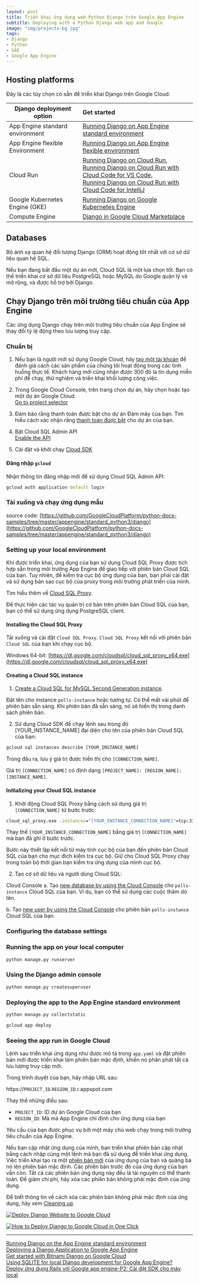 ```yaml
---
layout: post
title: Triển khai ứng dụng web Python Django trên Google App Engine
subtitle: Deploying with a Python Django web app and Google
image: "img/projects-bg.jpg"
tags:
- Django
- Python
- GAE
- Google App Engine
---
```


## Hosting platforms

Đây là các tùy chọn có sẵn để triển khai Django trên Google Cloud: 

| Django deployment option        | Get started           |
| ------------- |:-------------|
| App Engine standard environment | [Running Django on App Engine standard environment](https://cloud.google.com/python/django/appengine) |
| App Engine flexible Environment | [Running Django on App Engine flexible environment](https://cloud.google.com/python/django/flexible-environment) |
| Cloud Run | [Running Django on Cloud Run](https://cloud.google.com/python/django/run), <br>[Running Django on Cloud Run with Cloud Code for VS Code](https://cloud.google.com/code/docs/vscode/quickstart-cloud-run), <br>[Running Django on Cloud Run with Cloud Code for IntelliJ](https://cloud.google.com/code/docs/intellij/quickstart-cloud-run) |
| Google Kubernetes Engine (GKE) | [Running Django on Google Kubernetes Engine](https://cloud.google.com/python/django/kubernetes-engine) |
| Compute Engine | [Django in Google Cloud Marketplace](https://cloud.google.com/marketplace/solution/bitnami-launchpad/djangostack?q=django) |

## Databases
Bộ ánh xạ quan hệ đối tượng Django (ORM) hoạt động tốt nhất với cơ sở dữ liệu quan hệ SQL.

Nếu bạn đang bắt đầu một dự án mới, Cloud SQL là một lựa chọn tốt. Bạn có thể triển khai cơ sở dữ liệu PostgreSQL hoặc MySQL do Google quản lý và mở rộng, và được hỗ trợ bởi Django.


## Chạy Django trên môi trường tiêu chuẩn của App Engine 

Các ứng dụng Django chạy trên môi trường tiêu chuẩn của App Engine sẽ thay đổi tỷ lệ động theo lưu lượng truy cập.

### Chuẩn bị
1. Nếu bạn là người mới sử dụng Google Cloud, hãy [tạo một tài khoản](https://console.cloud.google.com/freetrial) để đánh giá cách các sản phẩm của chúng tôi hoạt động trong các tình huống thực tế. Khách hàng mới cũng nhận được 300 đô la tín dụng miễn phí để chạy, thử nghiệm và triển khai khối lượng công việc.

2. Trong Google Cloud Console, trên trang chọn dự án, hãy chọn hoặc tạo một dự án Google Cloud.  
<a href="https://console.cloud.google.com/projectselector2/home/dashboard" target="_blank">Go to project selector</a>

3. Đảm bảo rằng thanh toán được bật cho dự án Đám mây của bạn. Tìm hiểu cách xác nhận rằng [thanh toán được bật](https://cloud.google.com/billing/docs/how-to/modify-project) cho dự án của bạn. 

4. Bật Cloud SQL Admin API  
<a href="https://console.cloud.google.com/flows/enableapi?apiid=sqladmin.googleapis.com" target="_blank">Enable the API</a>

5. Cài đặt và khởi chạy [Cloud SDK](https://cloud.google.com/sdk/docs/install)


#### Đăng nhập `gcloud`
Nhận thông tin đăng nhập mới để sử dụng Cloud SQL Admin API:
```bat
gcloud auth application-default login
```

### Tải xuống và chạy ứng dụng mẫu

source code: [https://github.com/GoogleCloudPlatform/python-docs-samples/tree/master/appengine/standard_python3/django](https://github.com/GoogleCloudPlatform/python-docs-samples/tree/master/appengine/standard_python3/django)


### Setting up your local environment

Khi được triển khai, ứng dụng của bạn sử dụng Cloud SQL Proxy được tích hợp sẵn trong môi trường App Engine để giao tiếp với phiên bản Cloud SQL của bạn. Tuy nhiên, để kiểm tra cục bộ ứng dụng của bạn, bạn phải cài đặt và sử dụng bản sao cục bộ của proxy trong môi trường phát triển của mình.

Tìm hiểu thêm về [Cloud SQL Proxy](https://cloud.google.com/sql/docs/postgres/sql-proxy).

Để thực hiện các tác vụ quản trị cơ bản trên phiên bản Cloud SQL của bạn, bạn có thể sử dụng ứng dụng PostgreSQL client.


#### Installing the Cloud SQL Proxy

Tải xuống và cài đặt `Cloud SQL Proxy`. `Cloud SQL Proxy` kết nối với phiên bản `Cloud SQL` của bạn khi chạy cục bộ. 

Windows 64-bit: [https://dl.google.com/cloudsql/cloud_sql_proxy_x64.exe](https://dl.google.com/cloudsql/cloud_sql_proxy_x64.exe)


#### Creating a Cloud SQL instance

1. [Create a Cloud SQL for MySQL Second Generation instance](https://cloud.google.com/sql/docs/mysql/create-instance).

Đặt tên cho instance `polls-instance` hoặc tương tự. Có thể mất vài phút để phiên bản sẵn sàng. Khi phiên bản đã sẵn sàng, nó sẽ hiển thị trong danh sách phiên bản. 

2. Sử dụng Cloud SDK để chạy lệnh sau trong đó [YOUR_INSTANCE_NAME] đại diện cho tên của phiên bản Cloud SQL của bạn: 
```bat
gcloud sql instances describe [YOUR_INSTANCE_NAME]
```

Trong đầu ra, lưu ý giá trị được hiển thị cho `[CONNECTION_NAME]`.

Giá trị `[CONNECTION_NAME]` có định dạng `[PROJECT_NAME]: [REGION_NAME]: [INSTANCE_NAME]`.


#### Initializing your Cloud SQL instance

1. Khởi động Cloud SQL Proxy bằng cách sử dụng giá trị `[CONNECTION_NAME]` từ bước trước: 
```bat
cloud_sql_proxy.exe -instances="[YOUR_INSTANCE_CONNECTION_NAME]"=tcp:3306
```

Thay thế `[YOUR_INSTANCE_CONNECTION_NAME]` bằng giá trị `[CONNECTION_NAME]` mà bạn đã ghi ở bước trước.

Bước này thiết lập kết nối từ máy tính cục bộ của bạn đến phiên bản Cloud SQL của bạn cho mục đích kiểm tra cục bộ. Giữ cho Cloud SQL Proxy chạy trong toàn bộ thời gian bạn kiểm tra ứng dụng của mình cục bộ.

2. Tạo cơ sở dữ liệu và người dùng Cloud SQL:

Cloud Console
a. Tạo [new database by using the Cloud Console](https://cloud.google.com/sql/docs/mysql/create-manage-databases#create) cho `polls-instance` Cloud SQL của bạn. Ví dụ, bạn có thể sử dụng các cuộc thăm dò tên.

b. Tạo [new user by using the Cloud Console](https://cloud.google.com/sql/docs/mysql/create-manage-users#creating) cho phiên bản `polls-instance` Cloud SQL của bạn.


### Configuring the database settings



### Running the app on your local computer
```bat
python manage.py runserver
```

### Using the Django admin console
```bat
python manage.py createsuperuser
```


### Deploying the app to the App Engine standard environment
```bat
python manage.py collectstatic

gcloud app deploy
```

### Seeing the app run in Google Cloud

Lệnh sau triển khai ứng dụng như được mô tả trong `app.yaml` và đặt phiên bản mới được triển khai làm phiên bản mặc định, khiến nó phân phát tất cả lưu lượng truy cập mới.

Trong trình duyệt của bạn, hãy nhập URL sau:

https://`PROJECT_ID`.`REGION_ID`.r.appspot.com

Thay thế những điều sau:
- `PROJECT_ID`: ID dự án Google Cloud của bạn
- `REGION_ID`: Mã mà App Engine chỉ định cho ứng dụng của bạn 

Yêu cầu của bạn được phục vụ bởi một máy chủ web chạy trong môi trường tiêu chuẩn của App Engine.

Nếu bạn cập nhật ứng dụng của mình, bạn triển khai phiên bản cập nhật bằng cách nhập cùng một lệnh mà bạn đã sử dụng để triển khai ứng dụng. Việc triển khai tạo ra một [phiên bản mới](https://console.cloud.google.com/projectselector2/appengine/versions) của ứng dụng của bạn và quảng bá nó lên phiên bản mặc định. Các phiên bản trước đó của ứng dụng của bạn vẫn còn. Tất cả các phiên bản ứng dụng này đều là tài nguyên có thể thanh toán. Để giảm chi phí, hãy xóa các phiên bản không phải mặc định của ứng dụng.

Để biết thông tin về cách xóa các phiên bản không phải mặc định của ứng dụng, hãy xem [Cleaning up](https://cloud.google.com/python/getting-started/delete-tutorial-resources).



[![Deploy Django Website to Google Cloud](https://img.youtube.com/vi/8Vxo0P_P8TU/0.jpg)](https://www.youtube.com/watch?v=8Vxo0P_P8TU)


[![How to Deploy Django to Google Cloud in One Click](https://img.youtube.com/vi/NcgcN2t19ww/0.jpg)](https://www.youtube.com/watch?v=NcgcN2t19ww)

-----
[Running Django on the App Engine standard environment](https://cloud.google.com/python/django/appengine)  
[Deploying a Django Application to Google App Engine](https://bennettgarner.medium.com/deploying-a-django-application-to-google-app-engine-f9c91a30bd35)  
[Get started with Bitnami Django on Google Cloud](https://cloud.google.com/community/tutorials/get-started-bitnami-django)  
[Using SQLITE for local Django development for Google App Engine?](https://stackoverflow.com/questions/21302612/using-sqlite-for-local-django-development-for-google-app-engine)  
[Deploy ứng dụng Rails với Google app engine-P2: Cài đặt SDK cho máy local](https://viblo.asia/p/deploy-ung-dung-rails-voi-google-app-engine-p2-cai-dat-sdk-cho-may-local-63vKjbGVK2R)  

